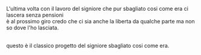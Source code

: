 L'ultima volta con il lavoro del signiore che pur sbagliato cosi come era ci lascera senza pensioni<br>
è al prossimo giro credo che ci sia anche la liberta da qualche parte ma non so dove l'ho lasciata.<br><br>

questo è il classico progetto del signiore sbagliato cosi come era.

